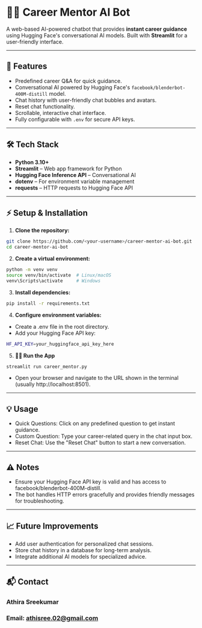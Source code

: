 # 🧑‍💼 Career Mentor AI Bot

A web-based AI-powered chatbot that provides **instant career guidance** using Hugging Face's conversational AI models. Built with **Streamlit** for a user-friendly interface.

---

## 🚀 Features

- Predefined career Q&A for quick guidance.
- Conversational AI powered by Hugging Face's `facebook/blenderbot-400M-distill` model.
- Chat history with user-friendly chat bubbles and avatars.
- Reset chat functionality.
- Scrollable, interactive chat interface.
- Fully configurable with `.env` for secure API keys.

---

## 🛠️ Tech Stack

- **Python 3.10+**
- **Streamlit** – Web app framework for Python
- **Hugging Face Inference API** – Conversational AI
- **dotenv** – For environment variable management
- **requests** – HTTP requests to Hugging Face API

---

## ⚡ Setup & Installation

1. **Clone the repository:**

```bash
git clone https://github.com/<your-username>/career-mentor-ai-bot.git
cd career-mentor-ai-bot
```

2. **Create a virtual environment:**

```bash
python -m venv venv
source venv/bin/activate  # Linux/macOS
venv\Scripts\activate     # Windows
```

3. **Install dependencies:**

```bash
pip install -r requirements.txt
```

4. **Configure environment variables:**

- Create a .env file in the root directory.
- Add your Hugging Face API key:

```bash
HF_API_KEY=your_huggingface_api_key_here
```

5. **🏃‍♂️ Run the App**

```bash
streamlit run career_mentor.py
```

- Open your browser and navigate to the URL shown in the terminal (usually http://localhost:8501).

---

## 💡 Usage

- Quick Questions: Click on any predefined question to get instant guidance.
- Custom Question: Type your career-related query in the chat input box.
- Reset Chat: Use the "Reset Chat" button to start a new conversation.

---

## ⚠️ Notes

- Ensure your Hugging Face API key is valid and has access to facebook/blenderbot-400M-distill.
- The bot handles HTTP errors gracefully and provides friendly messages for troubleshooting.

---

## 📈 Future Improvements

- Add user authentication for personalized chat sessions.
- Store chat history in a database for long-term analysis.
- Integrate additional AI models for specialized advice.

---

## 📬 Contact

### Athira Sreekumar
### Email: athisree.02@gmail.com
